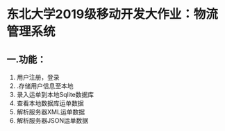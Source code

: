 # **东北大学2019级移动开发大作业：物流管理系统**

## 一.功能：

1. 用户注册，登录
2. .存储用户信息至本地
3. 录入运单到本地Sqlite数据库
4. 查看本地数据库运单数据
5. 解析服务器XML运单数据
6. 解析服务器JSON运单数据

            
